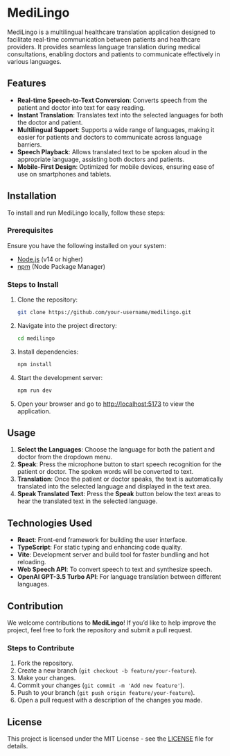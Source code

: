 # MediLingo

MediLingo is a multilingual healthcare translation application designed to facilitate real-time communication between patients and healthcare providers. It provides seamless language translation during medical consultations, enabling doctors and patients to communicate effectively in various languages.

## Features

- **Real-time Speech-to-Text Conversion**: Converts speech from the patient and doctor into text for easy reading.
- **Instant Translation**: Translates text into the selected languages for both the doctor and patient.
- **Multilingual Support**: Supports a wide range of languages, making it easier for patients and doctors to communicate across language barriers.
- **Speech Playback**: Allows translated text to be spoken aloud in the appropriate language, assisting both doctors and patients.
- **Mobile-First Design**: Optimized for mobile devices, ensuring ease of use on smartphones and tablets.

## Installation

To install and run MediLingo locally, follow these steps:

### Prerequisites

Ensure you have the following installed on your system:

- [Node.js](https://nodejs.org/) (v14 or higher)
- [npm](https://www.npmjs.com/) (Node Package Manager)

### Steps to Install

1. Clone the repository:

   ```bash
   git clone https://github.com/your-username/medilingo.git
   ```

2. Navigate into the project directory:

   ```bash
   cd medilingo
   ```

3. Install dependencies:

   ```bash
   npm install
   ```

4. Start the development server:

   ```bash
   npm run dev
   ```

5. Open your browser and go to [http://localhost:5173](http://localhost:5173) to view the application.

## Usage

1. **Select the Languages**: Choose the language for both the patient and doctor from the dropdown menu.
2. **Speak**: Press the microphone button to start speech recognition for the patient or doctor. The spoken words will be converted to text.
3. **Translation**: Once the patient or doctor speaks, the text is automatically translated into the selected language and displayed in the text area.
4. **Speak Translated Text**: Press the **Speak** button below the text areas to hear the translated text in the selected language.

## Technologies Used

- **React**: Front-end framework for building the user interface.
- **TypeScript**: For static typing and enhancing code quality.
- **Vite**: Development server and build tool for faster bundling and hot reloading.
- **Web Speech API**: To convert speech to text and synthesize speech.
- **OpenAI GPT-3.5 Turbo API**: For language translation between different languages.

## Contribution

We welcome contributions to **MediLingo**! If you’d like to help improve the project, feel free to fork the repository and submit a pull request.

### Steps to Contribute

1. Fork the repository.
2. Create a new branch (`git checkout -b feature/your-feature`).
3. Make your changes.
4. Commit your changes (`git commit -m 'Add new feature'`).
5. Push to your branch (`git push origin feature/your-feature`).
6. Open a pull request with a description of the changes you made.

## License

This project is licensed under the MIT License - see the [LICENSE](LICENSE) file for details.